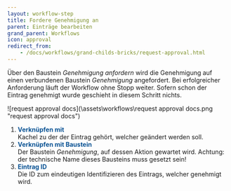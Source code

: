 ```yaml
---
layout: workflow-step
title: Fordere Genehmigung an
parent: Einträge bearbeiten
grand_parent: Workflows
icon: approval
redirect_from:
    - /docs/workflows/grand-childs-bricks/request-approval.html
---
```


Über den Baustein _Genehmigung anfordern_ wird die Genehmigung auf einen verbundenen Baustein _Genehmigung_ angefordert. Bei erfolgreicher Anforderung läuft der Workflow ohne Stopp weiter.
Sofern schon der Eintrag genehmigt wurde geschieht in diesem Schritt nichts.

![request approval docs](\assets\workflows\request approval docs.png "request approval docs")

1. <span style="color:#0b5394">**Verknüpfen mit**</span>  
   Kachel zu der der Eintrag gehört, welcher geändert werden soll.
2. <span style="color:#0b5394">**Verknüpfen mit Baustein**</span>  
   Der Baustein _Genehmigung_, auf dessen Aktion gewartet wird.
   Achtung: der technische Name dieses Bausteins muss gesetzt sein!
3. <span style="color:#0b5394">**Eintrag ID**</span>  
   Die ID zum eindeutigen Identifizieren des Eintrags, welcher genehmigt wird.
